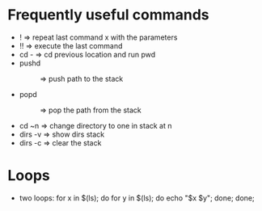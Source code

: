 
# Frequently useful commands

  - !<x> => repeat last command x with the parameters
  - !! => execute the last command
  - cd - => cd previous location and run pwd
  - pushd <dir> => push path to the stack 
  - popd <dir> => pop the path from the stack 
  - cd ~n => change directory to one in stack at n
  - dirs -v => show dirs stack
  - dirs -c => clear the stack 
    
 # Loops
  - two loops: for x in $(ls); do for y in $(ls); do echo "$x $y"; done; done;
